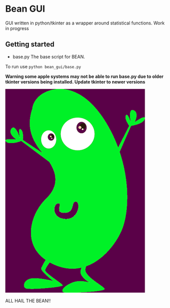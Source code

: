# Bean GUI

GUI written in python/tkinter as a wrapper around statistical functions. Work in progress

## Getting started

* base.py
The base script for BEAN.

To run use `python bean_gui/base.py`

**Warning some apple systems may not be able to run base.py due to older tkinter versions being installed. Update tkinter to newer versions**

![Logo](https://github.com/WMDA/bean_gui/blob/main/styles/bean_logo/bean_smaller.png)

ALL HAIL THE BEAN!!

